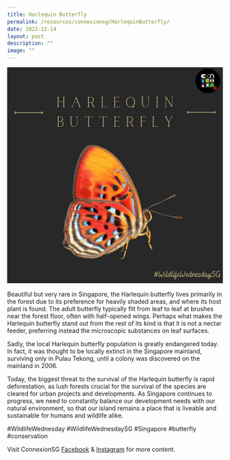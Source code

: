 ```yaml
---
title: Harlequin Butterfly
permalink: /resources/connexionsg/HarlequinButterfly/
date: 2022-12-14
layout: post
description: ""
image: ""
---
```

![](/images/connexionsg/2023/319350552_675302010982011_2010677209611291925_n.jpg)

Beautiful but very rare in Singapore, the Harlequin butterfly lives primarily in the forest due to its preference for heavily shaded areas, and where its host plant is found. The adult butterfly typically flit from leaf to leaf at brushes near the forest floor, often with half-opened wings. Perhaps what makes the Harlequin butterfly stand out from the rest of its kind is that it is not a nectar feeder, preferring instead the microscopic substances on leaf surfaces.

Sadly, the local Harlequin butterfly population is greatly endangered today. In fact, it was thought to be locally extinct in the Singapore mainland, surviving only in Pulau Tekong, until a colony was discovered on the mainland in 2006.

Today, the biggest threat to the survival of the Harlequin butterfly is rapid deforestation, as lush forests crucial for the survival of the species are cleared for urban projects and developments. As Singapore continues to progress, we need to constantly balance our development needs with our natural environment, so that our island remains a place that is liveable and sustainable for humans and wildlife alike.

#WildlifeWednesday #WildlifeWednesdaySG #Singapore #butterfly #conservation

Visit ConnexionSG [Facebook](https://www.facebook.com/ConnexionSG) & [Instagram](https://www.instagram.com/connexionsg/) for more content.
